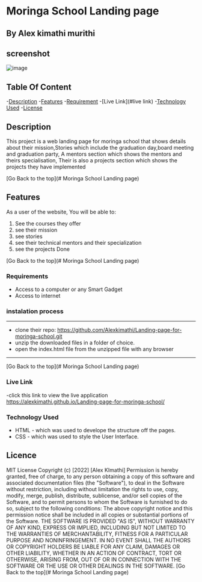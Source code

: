 # Moringa School Landing page

## By Alex kimathi murithi

## screenshot
![image](./assests/img/image10.png)

## Table Of Content

-[Description](#description)
-[Features](#features)
-[Requirement](#requirement)
-[Live Link](#live link)
-[Technology Used](#technology-used)
-[License](#license)


## Description 

<p>This project is a web landing page for moringa school that shows details about their mission,Stories which include the graduation day,board meeting and graduation party, A mentors section which shows the mentors and theirs specialisation, Their is also a projects section which shows the projects they have implemented</p>

[Go Back to the top](# Moringa School Landing page)

## Features

As a user of the website, You will be able to:

1. See the courses they offer 
2. see their mission
3. see stories
4. see their technical mentors and their specialization
5. see the projects Done

[Go Back to the top](# Moringa School Landing page)

### Requirements
* Access to a computer or any Smart Gadget
* Access to internet

### instalation process 

***
* clone their repo: https://github.com/Alexkimathi/Landing-page-for-moringa-school.git
* unzip the downloaded files in a folder of choice.
* open the index.html file from the unzipped file with any browser

***

[Go Back to the top](# Moringa School Landing page)

### Live Link

-click this link to view the live application https://alexkimathi.github.io/Landing-page-for-moringa-school/


### Technology Used

* HTML - which was used to develope the structure off the pages.
* CSS - which was used to style the User Interface.


## Licence
MIT License
Copyright (c) [2022] [Alex KImathi]
Permission is hereby granted, free of charge, to any person obtaining a copy
of this software and associated documentation files (the "Software"), to deal
in the Software without restriction, including without limitation the rights
to use, copy, modify, merge, publish, distribute, sublicense, and/or sell
copies of the Software, and to permit persons to whom the Software is
furnished to do so, subject to the following conditions:
The above copyright notice and this permission notice shall be included in all
copies or substantial portions of the Software.
THE SOFTWARE IS PROVIDED "AS IS", WITHOUT WARRANTY OF ANY KIND, EXPRESS OR
IMPLIED, INCLUDING BUT NOT LIMITED TO THE WARRANTIES OF MERCHANTABILITY,
FITNESS FOR A PARTICULAR PURPOSE AND NONINFRINGEMENT. IN NO EVENT SHALL THE
AUTHORS OR COPYRIGHT HOLDERS BE LIABLE FOR ANY CLAIM, DAMAGES OR OTHER
LIABILITY, WHETHER IN AN ACTION OF CONTRACT, TORT OR OTHERWISE, ARISING FROM,
OUT OF OR IN CONNECTION WITH THE SOFTWARE OR THE USE OR OTHER DEALINGS IN THE
SOFTWARE.
[Go Back to the top](# Moringa School Landing page)


